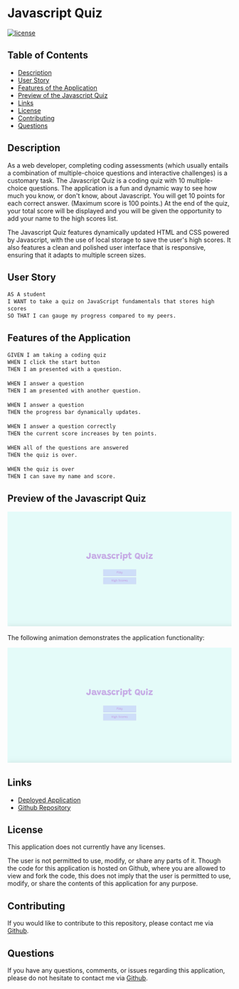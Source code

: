 # Javascript Quiz

[![license](https://img.shields.io/badge/license-Unlicense-blue.svg)](http://unlicense.org/)

## Table of Contents
*  [Description](#description)
*  [User Story](#user-story)
*  [Features of the Application](#features-of-the-application)
*  [Preview of the Javascript Quiz](#preview-of-the-javascript-quiz)
*  [Links](#links)
*  [License](#license)
*  [Contributing](#contributing)
*  [Questions](#questions)

## Description

As a web developer, completing coding assessments (which usually entails a combination of multiple-choice questions and interactive challenges) is a customary task. The Javascript Quiz is a coding quiz with 10 multiple-choice questions. The application is a fun and dynamic way to see how much you know, or don't know, about Javascript. You will get 10 points for each correct answer. (Maximum score is 100 points.) At the end of the quiz, your total score will be displayed and you will be given the opportunity to add your name to the high scores list. 

The Javascript Quiz features dynamically updated HTML and CSS powered by Javascript, with the use of local storage to save the user's high scores. It also features a clean and polished user interface that is responsive, ensuring that it adapts to multiple screen sizes.

## User Story
~~~
AS A student  
I WANT to take a quiz on JavaScript fundamentals that stores high scores  
SO THAT I can gauge my progress compared to my peers.  
~~~

## Features of the Application
~~~
GIVEN I am taking a coding quiz  
WHEN I click the start button  
THEN I am presented with a question.  

WHEN I answer a question  
THEN I am presented with another question.  

WHEN I answer a question  
THEN the progress bar dynamically updates.  

WHEN I answer a question correctly  
THEN the current score increases by ten points.  

WHEN all of the questions are answered  
THEN the quiz is over.  

WHEN the quiz is over  
THEN I can save my name and score.  
~~~

## Preview of the Javascript Quiz

![Javascript Quiz Landing Page](assets/images/javascriptQuizLandingPage.png)

The following animation demonstrates the application functionality:

![Javascript Quiz Functionality Preview](assets/images/javascriptQuizLandingPage.png)

## Links
- [Deployed Application](https://rh9891.github.io/JavascriptQuiz)
- [Github Repository](https://github.com/rh9891/JavascriptQuiz)

## License

This application does not currently have any licenses.

The user is not permitted to use, modify, or share any parts of it. Though the code for this application is hosted on Github, where you are allowed to view and fork the code, this does not imply that the user is permitted to use, modify, or share the contents of this application for any purpose.

## Contributing

If you would like to contribute to this repository, please contact me via [Github](https://github.com/rh9891).

## Questions

If you have any questions, comments, or issues regarding this application, please do not hesitate to contact me via [Github](https://github.com/rh9891).